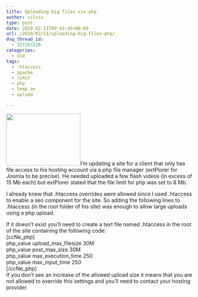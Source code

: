 ```yaml
---
title: Uploading big files via php
author: silviu
type: post
date: 2010-02-11T09:43:45+00:00
url: /2010/02/11/uploading-big-files-php/
dsq_thread_id:
  - 327263128
categories:
  - old
tags:
  - .htaccess
  - apache
  - limit
  - php
  - temp_on
  - upload

---
```

[<img decoding="async" loading="lazy" class="alignleft size-full wp-image-715" title="phpupload" src="http://blog.silviuvulcan.ro/wp-content/uploads/sites/2/2010/02/phpupload.jpg" alt="" width="200" height="140" />][1]I&#8217;m updating a site for a client that only has file access to his hosting account via a php file manager (extPlorer for Joomla to be precise). He needed uploaded a few flash videos (in excess of 15 Mb each) but extPlorer stated that the file limit for php was set to 8 Mb.

I already knew that .htaccess overrides were allowed since I used .htaccess to enable a seo component for the site. So adding the following lines to .htaccess (in the root folder of his site) was enough to allow large uploads using a php upload.

If it doesn&#8217;t exist you&#8217;ll need to create a text file named .htaccess in the root of the site containing the following code:  
[ccNe_php]  
php\_value upload\_max_filesize 30M  
php\_value post\_max_size 30M  
php\_value max\_execution_time 250  
php\_value max\_input_time 250  
[/ccNe_php]  
If you don&#8217;t see an increase of the allowed upload size it means that you are not allowed to override this settings and you&#8217;ll need to contact your hosting provider.

 [1]: http://blog.silviuvulcan.ro/wp-content/uploads/sites/2/2010/02/phpupload.jpg